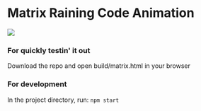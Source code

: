 # Matrix Raining Code Animation

![](preview.gif)

### For quickly testin' it out
Download the repo and open build/matrix.html in your browser

### For development
In the project directory, run: `npm start`
